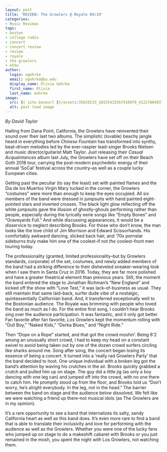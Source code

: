 ```yaml
---
layout: post
title: 'REVIEW: The Growlers @ Royale 09/19'
categories:
- Music Reviews
tags:
- boston
- college radio
- concert
- concert review
- review
- royale
- the growlers
- wtbu
author:
  login: ogehrke
  email: ogehrke@bu.edu
  display_name: Olivia Gehrke
  first_name: Olivia
  last_name: Gehrke
image:
  src: {{ site.baseurl }}/assets/35629233_10155432567910079_4122780493735264256_n.jpg
  alt: post lead image
---
```


_By David Taylor_

Hailing from Dana Point, California, the Growlers have reinvented their sound over their last two albums. The simplistic (lovable) beachy jangle heard in everything before _Chinese Fountain_ has transformed into synthy, beat-driven melodies led by the ever-raspier lead-singer Brooks Nielsen and music director/guitarist Matt Taylor. Just releasing their _Casual Acquaintances_ album last July, the Growlers have set off on their Beach Goth 2018 tour, carrying the post-modern psychedelic energy of their annual ‘SoCal’ festival across the country–as well as a couple lucky European cities.

Getting past the peculiar (to say the least) set with painted flames and the Dia de los Muertos Virgin Mary tucked in the corner, the Growlers “costumes” were more than enough to keep the eyes occupied. All six members of the band were dressed in jumpsuits with hand painted eight-pointed stars and inverted crosses. The black light glow reflecting off the white jumpsuits gave the illusion of ghostly-ghouls performing rather than people, especially during the lyrically eerie songs like “Empty Bones” and “Graveyards Full.” And while discussing appearances, it would be a disservice to neglect describing Brooks. For those who don’t know, the man looks like the love child of Jim Morrison and Edward Scissorhands. His comfortably awkward dancing, slicked back hair, and ‘70s pornstar sideburns truly make him one of the coolest–if not _the_ coolest–front men touring today.

The professionality (granted, limited professionality–but by Growlers standards, corporate) of the set, costumes, and newly added members of the band had a striking difference to their disheveled sneaker-wearing look when I saw them in Santa Cruz in 2016. Today, they are far more polished and have a greater theatrical element than previous years. Still, the moment the band entered the stage to Jonathan Richman’s “New England” and kicked off the show with “Love Test,” it was lack-of-business as usual. They still maintain that same laid-back, surfer dude vibe of a nostalgic, quintessentially Californian band. And, it transferred exceptionally well to the Bostonian audience. The Royale was brimming with people who loved the band as much as I do. For the entire first song, I couldn’t hear Brooks sing over the audience participation. It was fantastic, and it only got better. Fan favorite after fan favorite, _Los_ Growlers kept the momentum rolling with “Dull Boy,” “Naked Kids,” “Derka Blues,” and “Night Ride.”

Then “Dope on a Rope” started, and that got the crowd moshin’. Being 6’2 among an unusually short crowd, I had to keep my head on a constant swivel to avoid being taken out by one of the dozen crowd surfers circling like sharks around me. Song after song, the concert began losing its essence of being a concert. It turned into a ‘really rad Growlers Party’ that the band decided to host. One unique individual with a broken leg got the band’s attention by waving his crutches in the air. Brooks quickly grabbed a crutch and pulled him up on stage. The guy did a little jig (as only a boy dancing with one leg can) and jumped off into the crowd, with no one there to catch him. He promptly stood up from the floor, and Brooks told us “Don’t worry, he’s alright everybody. In the leg, not in the head.” The barrier between the band on stage and the audience below dissolved. We felt like we were watching a friend up there–not musical idols (as The Growlers are in my opinion).

It’s a rare opportunity to see a band that internalizes its salty, sandy California heart as well as this band does. It’s even more rare to find a band that is able to translate their inclusivity and love for performing with the audience as well as the Growlers. Whether you were one of the lucky fans who jumped up on stage to do a makeshift cabaret with Brooks or you just remained in the mosh, you spent the night _with_ Los Growlers, not watching them.